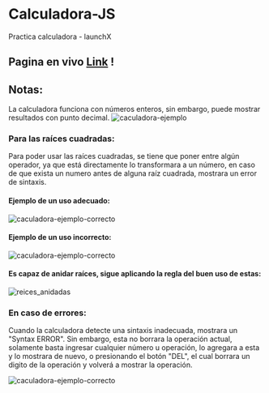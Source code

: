 # Calculadora-JS
Practica calculadora - launchX
## Pagina en vivo [Link](https://david-hernandezm.github.io/Calculadora-JS/) !
## Notas:
La calculadora funciona con números enteros, sin embargo, puede mostrar resultados con punto decimal.
![caculadora-ejemplo](./images/calculadora-ejemplo.jpg)
### Para las raíces cuadradas:
Para poder usar las raíces cuadradas, se tiene que poner entre algún operador, ya que está directamente lo transformara a un número, en caso de que exista un numero antes de alguna raíz cuadrada, mostrara un error de sintaxis.
#### Ejemplo de un uso adecuado:
![caculadora-ejemplo-correcto](./images/raiz_cuadrada_forma_correcta.jpg)
#### Ejemplo de un uso incorrecto:
![caculadora-ejemplo-correcto](./images/raiz_cuadrada_forma_incorrecta.jpg)
#### Es capaz de anidar raíces, sigue aplicando la regla del buen uso de estas:
![reices_anidadas](./images/raiz_cudrada_anidada.jpg)
### En caso de errores:
Cuando la calculadora detecte una sintaxis inadecuada, mostrara un "Syntax ERROR". Sin embargo, esta no borrara la operación actual, solamente basta ingresar cualquier número u operación, lo agregara a esta y lo mostrara de nuevo, o presionando el botón "DEL", el cual borrara un digito de la operación y volverá a mostrar la operación.

![caculadora-ejemplo-correcto](./images/sintax_error.jpg)
